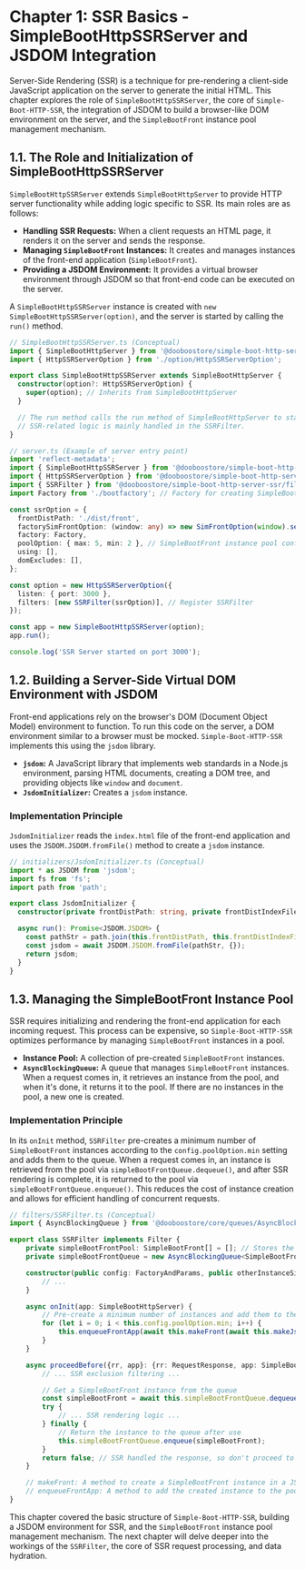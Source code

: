 # Chapter 1: SSR Basics - SimpleBootHttpSSRServer and JSDOM Integration

Server-Side Rendering (SSR) is a technique for pre-rendering a client-side JavaScript application on the server to generate the initial HTML. This chapter explores the role of `SimpleBootHttpSSRServer`, the core of `Simple-Boot-HTTP-SSR`, the integration of JSDOM to build a browser-like DOM environment on the server, and the `SimpleBootFront` instance pool management mechanism.

## 1.1. The Role and Initialization of SimpleBootHttpSSRServer

`SimpleBootHttpSSRServer` extends `SimpleBootHttpServer` to provide HTTP server functionality while adding logic specific to SSR. Its main roles are as follows:

-   **Handling SSR Requests:** When a client requests an HTML page, it renders it on the server and sends the response.
-   **Managing `SimpleBootFront` Instances:** It creates and manages instances of the front-end application (`SimpleBootFront`).
-   **Providing a JSDOM Environment:** It provides a virtual browser environment through JSDOM so that front-end code can be executed on the server.

A `SimpleBootHttpSSRServer` instance is created with `new SimpleBootHttpSSRServer(option)`, and the server is started by calling the `run()` method.

```typescript
// SimpleBootHttpSSRServer.ts (Conceptual)
import { SimpleBootHttpServer } from '@dooboostore/simple-boot-http-server/SimpleBootHttpServer';
import { HttpSSRServerOption } from './option/HttpSSRServerOption';

export class SimpleBootHttpSSRServer extends SimpleBootHttpServer {
  constructor(option?: HttpSSRServerOption) {
    super(option); // Inherits from SimpleBootHttpServer
  }

  // The run method calls the run method of SimpleBootHttpServer to start the server.
  // SSR-related logic is mainly handled in the SSRFilter.
}

// server.ts (Example of server entry point)
import 'reflect-metadata';
import { SimpleBootHttpSSRServer } from '@dooboostore/simple-boot-http-server-ssr/SimpleBootHttpSSRServer';
import { HttpSSRServerOption } from '@dooboostore/simple-boot-http-server-ssr/option/HttpSSRServerOption';
import { SSRFilter } from '@dooboostore/simple-boot-http-server-ssr/filters/SSRFilter';
import Factory from './bootfactory'; // Factory for creating SimpleBootFront instances

const ssrOption = {
  frontDistPath: './dist/front',
  factorySimFrontOption: (window: any) => new SimFrontOption(window).setUrlType('path'),
  factory: Factory,
  poolOption: { max: 5, min: 2 }, // SimpleBootFront instance pool configuration
  using: [],
  domExcludes: [],
};

const option = new HttpSSRServerOption({
  listen: { port: 3000 },
  filters: [new SSRFilter(ssrOption)], // Register SSRFilter
});

const app = new SimpleBootHttpSSRServer(option);
app.run();

console.log('SSR Server started on port 3000');
```

## 1.2. Building a Server-Side Virtual DOM Environment with JSDOM

Front-end applications rely on the browser's DOM (Document Object Model) environment to function. To run this code on the server, a DOM environment similar to a browser must be mocked. `Simple-Boot-HTTP-SSR` implements this using the `jsdom` library.

-   **`jsdom`:** A JavaScript library that implements web standards in a Node.js environment, parsing HTML documents, creating a DOM tree, and providing objects like `window` and `document`.
-   **`JsdomInitializer`:** Creates a `jsdom` instance.

### Implementation Principle

`JsdomInitializer` reads the `index.html` file of the front-end application and uses the `JSDOM.JSDOM.fromFile()` method to create a `jsdom` instance.

```typescript
// initializers/JsdomInitializer.ts (Conceptual)
import * as JSDOM from 'jsdom';
import fs from 'fs';
import path from 'path';

export class JsdomInitializer {
  constructor(private frontDistPath: string, private frontDistIndexFileName: string, private reconfigureSettings?: JSDOM.ReconfigureSettings) {}

  async run(): Promise<JSDOM.JSDOM> {
    const pathStr = path.join(this.frontDistPath, this.frontDistIndexFileName);
    const jsdom = await JSDOM.JSDOM.fromFile(pathStr, {});
    return jsdom;
  }
}
```

## 1.3. Managing the SimpleBootFront Instance Pool

SSR requires initializing and rendering the front-end application for each incoming request. This process can be expensive, so `Simple-Boot-HTTP-SSR` optimizes performance by managing `SimpleBootFront` instances in a pool.

-   **Instance Pool:** A collection of pre-created `SimpleBootFront` instances.
-   **`AsyncBlockingQueue`:** A queue that manages `SimpleBootFront` instances. When a request comes in, it retrieves an instance from the pool, and when it's done, it returns it to the pool. If there are no instances in the pool, a new one is created.

### Implementation Principle

In its `onInit` method, `SSRFilter` pre-creates a minimum number of `SimpleBootFront` instances according to the `config.poolOption.min` setting and adds them to the queue. When a request comes in, an instance is retrieved from the pool via `simpleBootFrontQueue.dequeue()`, and after SSR rendering is complete, it is returned to the pool via `simpleBootFrontQueue.enqueue()`. This reduces the cost of instance creation and allows for efficient handling of concurrent requests.

```typescript
// filters/SSRFilter.ts (Conceptual)
import { AsyncBlockingQueue } from '@dooboostore/core/queues/AsyncBlockingQueue';

export class SSRFilter implements Filter {
    private simpleBootFrontPool: SimpleBootFront[] = []; // Stores the actual instances
    private simpleBootFrontQueue = new AsyncBlockingQueue<SimpleBootFront>(); // The queue

    constructor(public config: FactoryAndParams, public otherInstanceSim?: Map<ConstructorType<any>, any>) {
        // ...
    }

    async onInit(app: SimpleBootHttpServer) {
        // Pre-create a minimum number of instances and add them to the queue on server start
        for (let i = 0; i < this.config.poolOption.min; i++) {
            this.enqueueFrontApp(await this.makeFront(await this.makeJsdom()));
        }
    }

    async proceedBefore({rr, app}: {rr: RequestResponse, app: SimpleBootHttpServer, carrier: Map<string, any>}) {
        // ... SSR exclusion filtering ...

        // Get a SimpleBootFront instance from the queue
        const simpleBootFront = await this.simpleBootFrontQueue.dequeue();
        try {
            // ... SSR rendering logic ...
        } finally {
            // Return the instance to the queue after use
            this.simpleBootFrontQueue.enqueue(simpleBootFront);
        }
        return false; // SSR handled the response, so don't proceed to the next filter
    }

    // makeFront: A method to create a SimpleBootFront instance in a JSDOM environment
    // enqueueFrontApp: A method to add the created instance to the pool and queue
}
```

This chapter covered the basic structure of `Simple-Boot-HTTP-SSR`, building a JSDOM environment for SSR, and the `SimpleBootFront` instance pool management mechanism. The next chapter will delve deeper into the workings of the `SSRFilter`, the core of SSR request processing, and data hydration.
